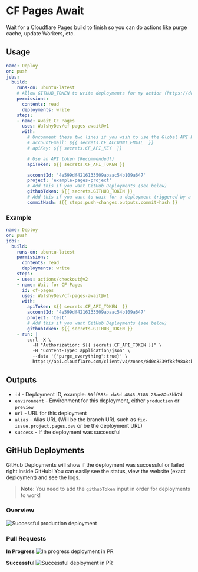 # CF Pages Await

Wait for a Cloudflare Pages build to finish so you can do actions like purge cache, update Workers, etc.

## Usage
```yml
name: Deploy
on: push
jobs:
  build:
    runs-on: ubuntu-latest
    # Allow GITHUB_TOKEN to write deployments for my action (https://docs.github.com/en/actions/security-guides/automatic-token-authentication)
    permissions:
      contents: read
      deployments: write
    steps:
    - name: Await CF Pages
      uses: WalshyDev/cf-pages-await@v1
      with:
        # Uncomment these two lines if you wish to use the Global API Key (Not recommended!)
        # accountEmail: ${{ secrets.CF_ACCOUNT_EMAIL  }}
        # apiKey: ${{ secrets.CF_API_KEY  }}

        # Use an API token (Recommended!)
        apiToken: ${{ secrets.CF_API_TOKEN }}

        accountId: '4e599df4216133509abaac54b109a647'
        project: 'example-pages-project'
        # Add this if you want GitHub Deployments (see below)
        githubToken: ${{ secrets.GITHUB_TOKEN }}
        # Add this if you want to wait for a deployment triggered by a specfied commit
        commitHash: ${{ steps.push-changes.outputs.commit-hash }}
```

### Example
```yml
name: Deploy
on: push
jobs:
  build:
    runs-on: ubuntu-latest
    permissions:
      contents: read
      deployments: write
    steps:
    - uses: actions/checkout@v2
    - name: Wait for CF Pages
      id: cf-pages
      uses: WalshyDev/cf-pages-await@v1
      with:
        apiToken: ${{ secrets.CF_API_TOKEN  }}
        accountId: '4e599df4216133509abaac54b109a647'
        project: 'test'
        # Add this if you want GitHub Deployments (see below)
        githubToken: ${{ secrets.GITHUB_TOKEN }}
    - run: |
        curl -X \
          -H "Authorization: ${{ secrets.CF_API_TOKEN }}" \
          -H "Content-Type: application/json" \
          --data '{"purge_everything":true}' \
          https://api.cloudflare.com/client/v4/zones/8d0c8239f88f98a8cb82ec7bb29b8556/purge_cache
```

## Outputs
* `id`          - Deployment ID, example: `50ff553c-da5d-4846-8188-25ae82a3bb7d`
* `environment` - Environment for this deployment, either `production` or `preview`
* `url`         - URL for this deployment
* `alias`       - Alias URL (Will be the branch URL such as `fix-issue.project.pages.dev` or be the deployment URL)
* `success`     - If the deployment was successful

## GitHub Deployments
GitHub Deployments will show if the deployment was successful or failed right inside GitHub! You can easily see the status, view the website (exact deployment) and see the logs.

> **Note**: You need to add the `githubToken` input in order for deployments to work!

### Overview
![Successful production deployment](https://user-images.githubusercontent.com/8492901/149387681-25ec860d-0c8e-4075-8ab0-4d289b86127b.png)

### Pull Requests
**In Progress**
![In progress deployment in PR](https://user-images.githubusercontent.com/8492901/149388796-6bbd4ae9-b7b3-4d06-80c5-c18b3737f51f.png)

**Successful**
![Successful deployment in PR](https://user-images.githubusercontent.com/8492901/149388892-14a7ea25-6865-4d52-b403-30e8cec449d2.png)
